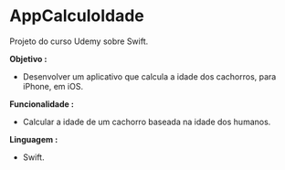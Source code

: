 # AppCalculoIdade

Projeto do curso Udemy sobre Swift.

**Objetivo :** 

- Desenvolver um aplicativo que calcula a idade dos cachorros, para iPhone, em iOS.

**Funcionalidade :** 

- Calcular a idade de um cachorro baseada na idade dos humanos.

**Linguagem :** 

- Swift.
